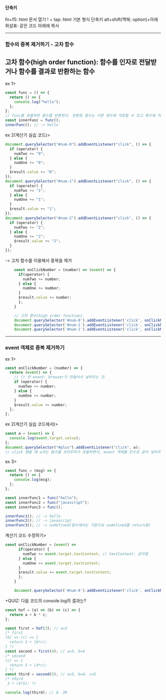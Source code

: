 #### 단축키

fn+f5: html 문서 열기
! + tap: html 기본 형식 단축키
alt+shift(맥북: option)+아래 화살표: 같은 코드 아래에 복사

---

### 함수의 중복 제거하기 - 고차 함수

## 고차 함수(high order function): 함수를 인자로 전달받거나 함수를 결과로 반환하는 함수

ex 1>

```javascript
const func = () => {
  return () => {
    console.log("hello");
  };
};
// func를 호출하면 함수를 반환한다. 반환된 함수는 다른 변수에 저장할 수 있고 변수에 저장된 함수를 다시 호출할 수도 있다.
const innerFunc = func();
innerFunc(); // -> hello
```

ex 2(계산기 실습 코드)>

```javascript
document.querySelector("#num-0").addEventListener("click", () => {
  if (operator) {
    numTwo += "0";
  } else {
    numOne += "0";
  }
  $result.value += "0";
});
document.querySelector("#num-1").addEventListener("click", () => {
  if (operator) {
    numTwo += "1";
  } else {
    numOne += "1";
  }
  $result.value += "1";
});
document.querySelector("#num-2").addEventListener("click", () => {
  if (operator) {
    numTwo += "2";
  } else {
    numOne += "2";
    $result.value += "2";
  }
});
```

-> 고차 함수를 이용해서 중복을 제거

```javascript
    const onClickNumber = (number) => (event) => {
      if(operator) {
        numTwo += number;
      } else {
        numOne += number;
      }
      $result.value += number;
      };
    }

    // 고차 함수(high order function)
    document.querySelector('#num-0').addEventListener('click', onClickNumber(0));
    document.querySelector('#num-1').addEventListener('click', onClickNumber(1));
    document.querySelector('#num-1').addEventListener('click', onClickNumber(2));
```

---

### event 객체로 중복 제거하기

ex 1>

```javascript
const onClickNumber = (number) => {
  return (event) => {
    // () 안 event: browser가 만들어서 넣어주는 것.
    if (operator) {
      numTwo += number;
    } else {
      numOne += number;
    }
    $result.value += number;
  };
};
```

ex 2(계산기 실습 코드에서)>

```javascript
const a = (event) => {
  console.log(event.target.value);
};
document.querySelector("#plus").addEventListener("click", a);
// click 했을 때 a라는 함수를 브라우저가 호출하면서, event 객체를 인수로 같이 넣어주고, 그 event가 매개변수로 전달이 되면서 괄호() 안에 들어가게 된다.
```

ex 3>

```javascript
const func = (msg) => {
  return () => {
    console.log(msg);
  };
};

const innerFunc1 = func("hello");
const innerFunc2 = func("javascript");
const innerFunc3 = func();

innerFunc1(); // -> hello
innerFunc2(); // -> javascript
innerFunc3(); // -> undefined(함수에서는 기본으로 undefined를 return함)
```

계산기 코드 수정하기>

```javascript
const onClickNumber = (event) =>
      if(operator) {
        numTwo += event.target.textContent; // textContent: 문자열
      } else {
        numOne += event.target.textContent;
      }
      $result.value += event.target.textContent;
      };
    }

    document.querySelector('#num-0').addEventListener('click', onClickNumber(0));
```

+QUIZ: 다음 코드의 console.log의 결과는?

```javascript
const hof = (a) => (b) => (c) => {
  return a + b * c;
};

const first = hof(3); // a=3
/* first
(b) => (c) => {
  return 3 + (b*c);
} */
const second = first(4); // a=3, b=4
/* second
(c) => {
  return 3 + (4*c);
} */
const third = second(5); // a=3, b=4, c=5
/* third
 3 + (4*5); */

console.log(third); // A. 20
```
